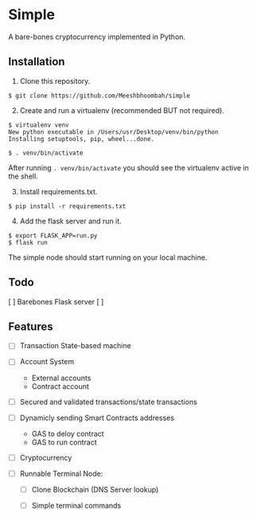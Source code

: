 # Simple
A bare-bones cryptocurrency implemented in Python.

## Installation
1. Clone this repository.
```
$ git clone https://github.com/Meeshbhoombah/simple
```

2. Create and run a virtualenv (recommended BUT not required).
```
$ virtualenv venv
New python executable in /Users/usr/Desktop/venv/bin/python
Installing setuptools, pip, wheel...done.

$ . venv/bin/activate
```
After running `. venv/bin/activate` you should see the virtualenv active
in the shell.

3. Install requirements.txt.
```
$ pip install -r requirements.txt
```

4. Add the flask server and run it.
```
$ export FLASK_APP=run.py
$ flask run
```
The simple node should start running on your local machine.

## Todo
[ ] Barebones Flask server
[ ]

## Features
- [ ] Transaction State-based machine
- [ ] Account System
    - External accounts
    - Contract account
- [ ] Secured and validated transactions/state transactions
- [ ] Dynamicly sending Smart Contracts addresses
    - GAS to deloy contract
    - GAS to run contract
- [ ] Cryptocurrency


- [ ] Runnable Terminal Node:
    + [ ] Clone Blockchain (DNS Server lookup)
    + [ ] Simple terminal commands

